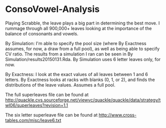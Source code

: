 # ConsoVowel-Analysis
Playing Scrabble, the leave plays a big part in determining the best move. I rummage through all 900,000+ leaves looking at the importance of the balance of consonants and vowels.

By Simulation: I'm able to specify the pool size (where By Exactness assumes, for now, a draw from a full pool), as well as being able to specify CV ratio. The results from a simulation I ran can be seen in By Simulation/results20150131.Rda. By Simulation uses 6 letter leaves only, for now.

By Exactness: I look at the exact values of all leaves between 1 and 6 letters. By Exactness looks at racks with blanks (0, 1, or 2), and finds the distributions of the leave values. Assumes a full pool.

The full superleaves file can be found at http://quackle.cvs.sourceforge.net/viewvc/quackle/quackle/data/strategy/twl06/superleaves?revision=1.1

The six letter superleave file can be found at http://www.cross-tables.com/misc/leave6.txt